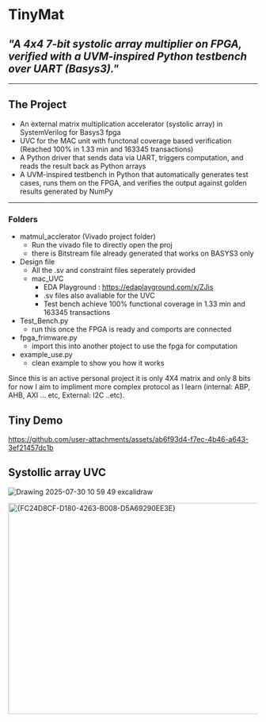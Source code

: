 # TinyMat
## *"A 4x4 7-bit systolic array multiplier on FPGA, verified with a UVM-inspired Python testbench over UART (Basys3)."*

---

## The Project 
- An external matrix multiplication accelerator (systolic array) in SystemVerilog for Basys3 fpga
- UVC for the MAC unit with functonal coverage based verification (Reached 100% in 1.33 min and 163345 transactions)
- A Python driver that sends data via UART, triggers computation, and reads the result back as Python arrays
- A UVM-inspired testbench in Python that automatically generates test cases, runs them on the FPGA, and verifies the output against golden results generated by NumPy

---


### Folders 
- matmul_acclerator (Vivado project folder)
  - Run the vivado file to directly open the proj
  - there is Bitstream file already generated that works on BASYS3 only
- Design file
  - All the .sv and constraint files seperately provided
  - mac_UVC
    -  EDA Playground : https://edaplayground.com/x/ZJis
    -  .sv files also avaliable for the UVC
    -  Test bench achieve 100% functional coverage in 1.33 min and 163345 transactions  
- Test_Bench.py
  - run this once the FPGA is ready and comports are connected    
- fpga_frimware.py
  - import this into another ptoject to use the fpga for computation
- example_use.py
  - clean example to show you how it works

Since this is an active personal project it is only 4X4 matrix and only 8 bits for now I aim to impliment more complex protocol as I learn (internal: ABP, AHB, AXI ... etc, External: I2C ..etc).  


## Tiny Demo 
https://github.com/user-attachments/assets/ab6f93d4-f7ec-4b46-a643-3ef21457dc1b





## Systollic array UVC
![Drawing 2025-07-30 10 59 49 excalidraw](https://github.com/user-attachments/assets/f1acf7d0-6aad-4292-9a58-dcf4aa1be77d)

<img width="1600" height="426" alt="{FC24D8CF-D180-4263-B008-D5A69290EE3E}" src="https://github.com/user-attachments/assets/630293e8-d7df-4a69-8c8c-ce6d4953fe75" />

